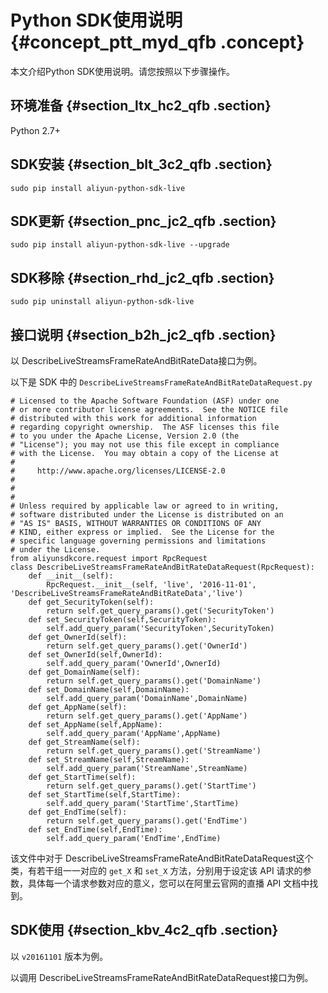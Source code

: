 # Python SDK使用说明 {#concept_ptt_myd_qfb .concept}

本文介绍Python SDK使用说明。请您按照以下步骤操作。

## 环境准备 {#section_ltx_hc2_qfb .section}

Python 2.7+

## SDK安装 {#section_blt_3c2_qfb .section}

```
sudo pip install aliyun-python-sdk-live
```

## SDK更新 {#section_pnc_jc2_qfb .section}

```
sudo pip install aliyun-python-sdk-live --upgrade
```

## SDK移除 {#section_rhd_jc2_qfb .section}

```
sudo pip uninstall aliyun-python-sdk-live
```

## 接口说明 {#section_b2h_jc2_qfb .section}

以 DescribeLiveStreamsFrameRateAndBitRateData接口为例。

以下是 SDK 中的 `DescribeLiveStreamsFrameRateAndBitRateDataRequest.py`

```
# Licensed to the Apache Software Foundation (ASF) under one
# or more contributor license agreements.  See the NOTICE file
# distributed with this work for additional information
# regarding copyright ownership.  The ASF licenses this file
# to you under the Apache License, Version 2.0 (the
# "License"); you may not use this file except in compliance
# with the License.  You may obtain a copy of the License at
#
#     http://www.apache.org/licenses/LICENSE-2.0
#
#
#
# Unless required by applicable law or agreed to in writing,
# software distributed under the License is distributed on an
# "AS IS" BASIS, WITHOUT WARRANTIES OR CONDITIONS OF ANY
# KIND, either express or implied.  See the License for the
# specific language governing permissions and limitations
# under the License.
from aliyunsdkcore.request import RpcRequest
class DescribeLiveStreamsFrameRateAndBitRateDataRequest(RpcRequest):
    def __init__(self):
        RpcRequest.__init__(self, 'live', '2016-11-01', 'DescribeLiveStreamsFrameRateAndBitRateData','live')
    def get_SecurityToken(self):
        return self.get_query_params().get('SecurityToken')
    def set_SecurityToken(self,SecurityToken):
        self.add_query_param('SecurityToken',SecurityToken)
    def get_OwnerId(self):
        return self.get_query_params().get('OwnerId')
    def set_OwnerId(self,OwnerId):
        self.add_query_param('OwnerId',OwnerId)
    def get_DomainName(self):
        return self.get_query_params().get('DomainName')
    def set_DomainName(self,DomainName):
        self.add_query_param('DomainName',DomainName)
    def get_AppName(self):
        return self.get_query_params().get('AppName')
    def set_AppName(self,AppName):
        self.add_query_param('AppName',AppName)
    def get_StreamName(self):
        return self.get_query_params().get('StreamName')
    def set_StreamName(self,StreamName):
        self.add_query_param('StreamName',StreamName)
    def get_StartTime(self):
        return self.get_query_params().get('StartTime')
    def set_StartTime(self,StartTime):
        self.add_query_param('StartTime',StartTime)
    def get_EndTime(self):
        return self.get_query_params().get('EndTime')
    def set_EndTime(self,EndTime):
        self.add_query_param('EndTime',EndTime)
```

该文件中对于 DescribeLiveStreamsFrameRateAndBitRateDataRequest这个类，有若干组一一对应的 `get_X` 和 `set_X` 方法，分别用于设定该 API 请求的参数，具体每一个请求参数对应的意义，您可以在阿里云官网的直播 API 文档中找到。

## SDK使用 {#section_kbv_4c2_qfb .section}

以 `v20161101` 版本为例。

以调用 DescribeLiveStreamsFrameRateAndBitRateDataRequest接口为例。

```

```


